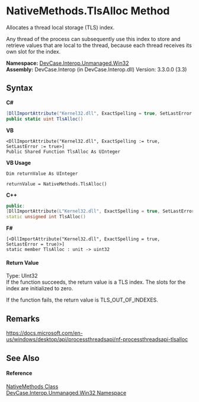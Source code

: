 # NativeMethods.TlsAlloc Method 
 

Allocates a thread local storage (TLS) index. 

 Any thread of the process can subsequently use this index to store and retrieve values that are local to the thread, because each thread receives its own slot for the index.

**Namespace:**&nbsp;<a href="N_DevCase_Interop_Unmanaged_Win32">DevCase.Interop.Unmanaged.Win32</a><br />**Assembly:**&nbsp;DevCase.Interop (in DevCase.Interop.dll) Version: 3.3.0.0 (3.3)

## Syntax

**C#**<br />
``` C#
[DllImportAttribute("Kernel32.dll", ExactSpelling = true, SetLastError = true)]
public static uint TlsAlloc()
```

**VB**<br />
``` VB
<DllImportAttribute("Kernel32.dll", ExactSpelling := true, SetLastError := true>]
Public Shared Function TlsAlloc As UInteger
```

**VB Usage**<br />
``` VB Usage
Dim returnValue As UInteger

returnValue = NativeMethods.TlsAlloc()
```

**C++**<br />
``` C++
public:
[DllImportAttribute(L"Kernel32.dll", ExactSpelling = true, SetLastError = true)]
static unsigned int TlsAlloc()
```

**F#**<br />
``` F#
[<DllImportAttribute("Kernel32.dll", ExactSpelling = true, SetLastError = true)>]
static member TlsAlloc : unit -> uint32 

```


#### Return Value
Type: UInt32<br />If the function succeeds, the return value is a TLS index. The slots for the index are initialized to zero. 

 If the function fails, the return value is TLS_OUT_OF_INDEXES.

## Remarks
<a href="https://docs.microsoft.com/en-us/windows/desktop/api/processthreadsapi/nf-processthreadsapi-tlsalloc" target="_blank">https://docs.microsoft.com/en-us/windows/desktop/api/processthreadsapi/nf-processthreadsapi-tlsalloc</a>

## See Also


#### Reference
<a href="T_DevCase_Interop_Unmanaged_Win32_NativeMethods">NativeMethods Class</a><br /><a href="N_DevCase_Interop_Unmanaged_Win32">DevCase.Interop.Unmanaged.Win32 Namespace</a><br />
